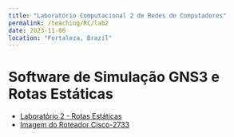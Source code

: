 ```yaml
---
title: "Laboratório Computacional 2 de Redes de Computadores"
permalink: /teaching/RC/lab2
date: 2023-11-06
location: "Fortaleza, Brazil"
---
```


# Software de Simulação GNS3 e Rotas Estáticas

- [Laboratório 2 - Rotas Estáticas](https://drive.google.com/drive/folders/1BgcrxtpzkrSOat_vUkI-VM2E36HhAA6E?usp=sharing)
- [Imagem do Roteador Cisco-2733]()